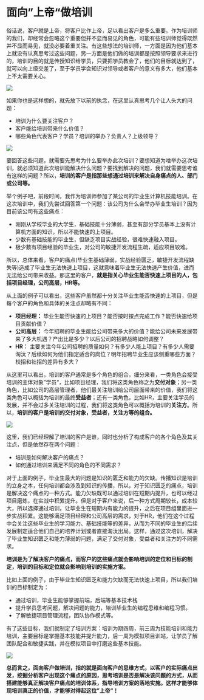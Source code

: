 # 面向”上帝“做培训

俗话说，客户就是上帝，将客户比作上帝，足以看出客户是多么重要。作为培训师的我们，却经常会忽略这个重要但并不显而易见的角色，可能有些培训师觉得既然并不显而易见，就没必要着重关注。有这些想法的培训师，一方面是因为他们基本上就没有认真思考过这些问题，另一方面是他们做的培训都是按照领导要求来进行的，培训的目的就是传授知识给学员，只要把学员教会了，他们的目标就达到了，就可以向上级交差了，至于学员学会知识对领导或者客户的意义有多大，他们基本上不太需要关心。

![](http://ww1.sinaimg.cn/large/af4e9f79ly1g67c7c7y94j20dw0a2t93.jpg)

如果你也是这样想的，就先放下以前的执念，在这里认真思考几个让人头大的问题：

* 培训为什么要关注客户？
* 客户能给培训带来什么价值？
* 哪些角色代表客户？学员？培训的举办？负责人？上级领导？

![](http://ww1.sinaimg.cn/large/af4e9f79ly1g67bzvx67uj20h00afq38.jpg)



要回答这些问题，就需要先思考为什么要举办此次培训？要想知道为啥举办这次培训，就必须知道此次培训能解决什么问题？要找到解决的问题，我们就需要思考谁有这样的问题？所以，**培训的客户是指那些想通过培训来解决自身痛点的人、部门或公司等。**

举个例子吧，前段时间，我作为培训师参加了某公司的毕业生计算机技能培训。在这次培训中，我们先尝试回答第一个问题：该公司为什么会举办毕业生培训？因为目前该公司有这些痛点：

* 刚刚从学校毕业的大学生，基础技能十分薄弱，甚至有部分学员基本上没有计算机方面的知识，所以不能快速的上项目。
* 少数有基础技能的毕业生，但缺乏项目实战经验，很难快速融入项目。
* 极少数有项目经验的毕业生，对公司的敏捷开发流程生疏，适应项目较难。

所以，总体来看，客户的痛点(毕业生基础薄弱，实战经验匮乏，敏捷开发流程缺失等)造成了毕业生无法快速上项目，这就意味着毕业生无法快速产生价值，进而无法给公司带来收益。那这里的客户，**就是指关心毕业生能否快速上项目的人，包括项目经理，公司高层，HR等。**

从上面的例子可以看出，这些客户虽然都十分关注毕业生能否快速的上项目，但是每个客户的角色和具体的关注点却略有不同：
* **项目经理：** 毕业生能否快速的上项目？能否按时按点完成工作？能否快速给项目贡献价值？
* **公司高层：**  今年招聘的毕业生能给公司带来多大的价值？能给公司未来发展带来了多大机遇？产出比是多少？以后公司的招聘战略如何调整？
* **HR：** 主要关注今年公司招聘的质量如何？有多少人能上项目？有多少人需要淘汰？后续如何为他们指定适合的岗位？明年招聘毕业生应该侧重哪些方面？校招和社招的差异有多大？

从这里可以看出，培训的客户通常是多个角色的组合，细分来看，一类角色会接受培训的主体对象”学员“，比如项目经理，我们将这类角色称之为**交付对象**；另一类角色，比如公司的高层管理者，他们最关注培训给公司层面带来的价值，我们将这类角色可以概括为培训的最终**受益者**；还有一类角色，比如HR，主要关注学员的发展，并不会过多关注培训的过程，我们将这类角色可以概括为培训的**关注方**。所以，**培训的客户是培训的交付对象，受益者，关注方等的组合。**

![](http://ww1.sinaimg.cn/large/af4e9f79ly1g67czn4eshj20in0g9t9e.jpg)

这里，我们已经理解了培训的客户是谁，同时也分析了构成客户的各个角色及其关注点，但是依然存在两个问题：

* 培训是如何解决客户的痛点？
* 如何通过培训来满足不同的角色的不同需求？

对于上面的例子，毕业生最大的问题是知识的匮乏和能力的欠缺。传播知识是培训的立身之本，任何培训都会涉及到知识的传播，所以，对于知识匮乏的痛点，培训是解决这个痛点的一种方式。能力欠缺既可以通过培训在短期内提升，也可以经过项目磨炼，在实战中积累提升。但是对于客户来说，后一种方式周期较长，成本较大，所以选择通过培训，让毕业生在短期内有能力的提升，之后在项目组里面进一步实战积累。这能够满足项目经理和公司高层的需求，对于HR，他们在这个过程中会关注这些毕业生的学习能力、基础技能等的差异，从而为不同的毕业生的后续发展制定适合他们自己的培养计划或者直接淘汰出局。这样，通过这次培训，解决了毕业生知识匮乏和能力薄弱的问题，满足了交付对象，受益者和关注方的不同需求。

**培训是为了解决客户的痛点，而客户的这些痛点就会影响培训的定位和目标的制定，培训的目标和定位就会影响到培训的实施方案。**

比如上面的例子，由于毕业生知识匮乏和能力欠缺而无法快速上项目，所以我们培训的目标制定为：

* 通过培训，毕业生能够掌握前端，后端等基本技术栈
* 提升学员思考问题，解决问题的能力，培训毕业生的编程思维和编程习惯。
* 了解敏捷项目管理流程，团队协作模式等。

有了这些目标，我们就制定了培训方案：培训为期四周，前三周为技能培训和能力培训，主要目标是掌握基本技能并提升能力，后一周为模拟项目训站，让学员了解团队配合和敏捷实践，并在模拟项目中打磨这些基本技能。

![](http://ww1.sinaimg.cn/large/af4e9f79ly1g67cntr4hwj20de0bpq4t.jpg)

**总而言之，面向客户做培训，指的就是面向客户的思维方式，以客户的实际痛点出发，挖掘分析客户出现这个痛点的原因，思考培训是否是解决该问题的方式，从而搭建能够真正解决客户痛点的培训体系，指导培训方案的落地实施。这样才能够体现培训真正的价值，才能够对得起这位”上帝“！**


